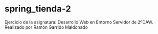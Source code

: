 # spring_tienda-2

Ejercicio de la asignatura: Desarrollo Web en Entorno Servidor de 2ºDAW.
Realizado por Ramón Garrido Maldonado
